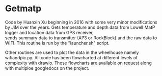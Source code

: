 # Getmatp
Code by Huanxin Xu beginning in 2016 with some very minor modifications by JiM over the years.
Gets temperature and depth data from Lowell MatP logger and location data from GPS receiver,  
sends summary data to transmitter (AP3 or RockBlock) and the raw data to WIFI.  This routine is run by the "launcher.sh" script.

Other routines are used to plot the data in the wheelhouse namely wifiandpic.py.
All code has been flowcharted at different levels of complexity with drawio. 
These flowcharts are available on request along with multiploe googledocs on the project.
